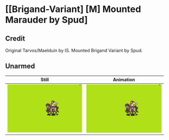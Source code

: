 # [\[Brigand-Variant\] \[M\] Mounted Marauder by Spud]

## Credit

Original Tarvos/Maelduin by IS.
Mounted Brigand Variant by Spud.
	
## Unarmed

| Still | Animation |
| :---: | :-------: |
| ![Unarmed still](./Unarmed_000.png) | ![Unarmed animation](./Unarmed.gif) |
